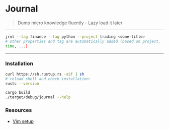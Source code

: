 # Journal

> Dump micro knowledge fluently - Lazy load it later

---

```Bash
jrnl --tag finance --tag python --project trading <some-title>
# other properties and tag are automatically added (based on project,
time, ...)
```

---

### Installation

```Bash
curl https://sh.rustup.rs -sSf | sh
# reload shell and check installation:
rustc --version

cargo build
./target/debug/journal --help
```


### Resources

- [Vim setup](http://seenaburns.com/vim-setup-for-rust/)
